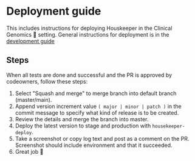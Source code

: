 # Deployment guide
This includes instructions for deploying Houskeeper in the Clinical Genomics :hospital: setting. General instructions for deployment is in the [development guide][development-guide]

## Steps
When all tests are done and successful and the PR is approved by codeowners, follow these steps:

1. Select "Squash and merge" to merge branch into default branch (master/main).
2. Append version increment value `( major | minor | patch )` in the commit message to specify what kind of release is to be created.
3. Review the details and merge the branch into master.
4. Deploy the latest version to stage and production with `housekeeper-deploy`.
6. Take a screenshot or copy log text and post as a comment on the PR. Screenshot should include environment and that it succeeded.
7. Great job :whale2:

[development-guide]: http://www.clinicalgenomics.se/development/publish/prod/
